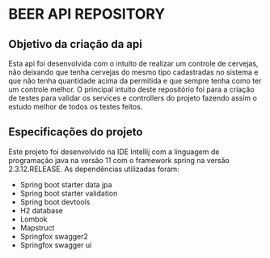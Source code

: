 # BEER API REPOSITORY

## Objetivo da criação da api

Esta api foi desenvolvida com o intuito de realizar um controle de cervejas,
não deixando que tenha cervejas do mesmo tipo cadastradas no sistema e que 
não tenha quantidade acima da permitida e que sempre tenha como ter um 
controle melhor.
O principal intuito deste repositório foi para a criação de testes para validar
os services e controllers do projeto fazendo assim o estudo melhor de todos os
testes feitos.

## Especificações do projeto
Este projeto foi desenvolvido na IDE Intellij com a linguagem de programação java
na versão 11 com o framework spring na versão 2.3.12.RELEASE. As dependências utilizadas
foram: 
 - Spring boot starter data jpa
 - Spring boot starter validation
 - Spring boot devtools
 - H2 database
 - Lombok
 - Mapstruct
 - Springfox swagger2
 - Springfox swagger ui